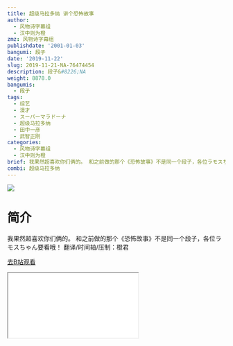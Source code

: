 ```yaml
---
title: 超级马拉多纳 讲个恐怖故事
author:
  - 风物诗字幕组
  - 汉中则为橙
zmz: 风物诗字幕组
publishdate: '2001-01-03'
bangumi: 段子
date: '2019-11-22'
slug: 2019-11-21-NA-76474454
description: 段子&#8226;NA
weight: 8878.0
bangumis:
  - 段子
tags:
  - 综艺
  - 漫才
  - スーパーマラドーナ
  - 超级马拉多纳
  - 田中一彦
  - 武智正刚
categories:
  - 风物诗字幕组
  - 汉中则为橙
brief: 我果然超喜欢你们俩的。 和之前做的那个《恐怖故事》不是同一个段子，各位ラモスちゃん要看哦！ 翻译/时间轴/压制：橙君
combi: 超级马拉多纳
---
```

![](https://raw.githubusercontent.com/tcgriffith/owaraisite/master/static/tmpimg/0af77a639e54860bd61006df44208b4a9bdef27a.jpg.480.jpg)
# 简介  
我果然超喜欢你们俩的。
和之前做的那个《恐怖故事》不是同一个段子，各位ラモスちゃん要看哦！
翻译/时间轴/压制：橙君  

[去B站观看](https://www.bilibili.com/video/av76474454/)
<div class ="resp-container"><iframe class="testiframe" src="//player.bilibili.com/player.html?aid=76474454"", scrolling="no", allowfullscreen="true" > </iframe></div> 
